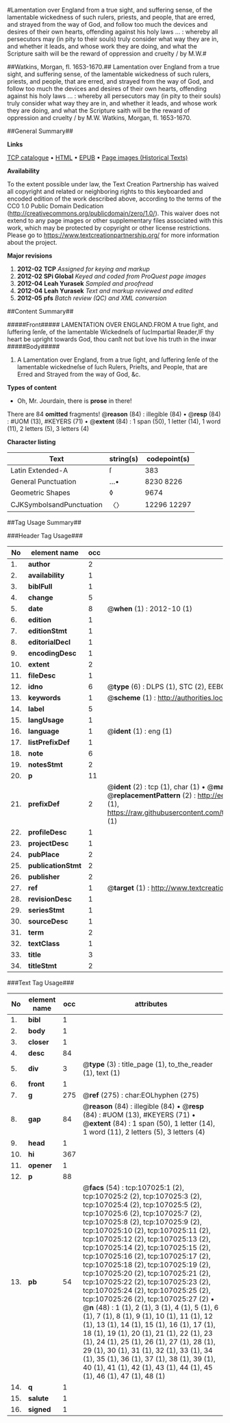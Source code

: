 #Lamentation over England from a true sight, and suffering sense, of the lamentable wickedness of such rulers, priests, and people, that are erred, and strayed from the way of God, and follow too much the devices and desires of their own hearts, offending against his holy laws ... : whereby all persecutors may (in pity to their souls) truly consider what way they are in, and whether it leads, and whose work they are doing, and what the Scripture saith will be the reward of oppression and cruelty / by M.W.#

##Watkins, Morgan, fl. 1653-1670.##
Lamentation over England from a true sight, and suffering sense, of the lamentable wickedness of such rulers, priests, and people, that are erred, and strayed from the way of God, and follow too much the devices and desires of their own hearts, offending against his holy laws ... : whereby all persecutors may (in pity to their souls) truly consider what way they are in, and whether it leads, and whose work they are doing, and what the Scripture saith will be the reward of oppression and cruelty / by M.W.
Watkins, Morgan, fl. 1653-1670.

##General Summary##

**Links**

[TCP catalogue](http://www.ota.ox.ac.uk/tcp/)  • 
[HTML](http://tei.it.ox.ac.uk/tcp/Texts-HTML/free/A65/A65249.html)  • 
[EPUB](http://tei.it.ox.ac.uk/tcp/Texts-EPUB/free/A65/A65249.epub) • 
[Page images (Historical Texts)](https://historicaltexts.jisc.ac.uk/eebo-18198593e)

**Availability**

To the extent possible under law, the Text Creation Partnership has waived all copyright and related or neighboring rights to this keyboarded and encoded edition of the work described above, according to the terms of the CC0 1.0 Public Domain Dedication (http://creativecommons.org/publicdomain/zero/1.0/). This waiver does not extend to any page images or other supplementary files associated with this work, which may be protected by copyright or other license restrictions. Please go to https://www.textcreationpartnership.org/ for more information about the project.

**Major revisions**

1. __2012-02__ __TCP__ *Assigned for keying and markup*
1. __2012-02__ __SPi Global__ *Keyed and coded from ProQuest page images*
1. __2012-04__ __Leah Yurasek__ *Sampled and proofread*
1. __2012-04__ __Leah Yurasek__ *Text and markup reviewed and edited*
1. __2012-05__ __pfs__ *Batch review (QC) and XML conversion*

##Content Summary##

#####Front#####
LAMENTATION OVER ENGLAND.FROM A true ſight, and ſuffering ſenſe, of the lamentable Wickedneſs of ſucImpartial Reader,IF thy heart be upright towards God, thou canſt not but love his truth in the inwar
#####Body#####

1. A Lamentation over England, from a true ſight, and ſuffering ſenſe of the lamentable wickedneſse of ſuch Rulers, Prieſts, and People, that are Erred and Strayed from the way of God, &c.

**Types of content**

  * Oh, Mr. Jourdain, there is **prose** in there!

There are 84 **omitted** fragments! 
 @__reason__ (84) : illegible (84)  •  @__resp__ (84) : #UOM (13), #KEYERS (71)  •  @__extent__ (84) : 1 span (50), 1 letter (14), 1 word (11), 2 letters (5), 3 letters (4)

**Character listing**


|Text|string(s)|codepoint(s)|
|---|---|---|
|Latin Extended-A|ſ|383|
|General Punctuation|…•|8230 8226|
|Geometric Shapes|◊|9674|
|CJKSymbolsandPunctuation|〈〉|12296 12297|

##Tag Usage Summary##

###Header Tag Usage###

|No|element name|occ|attributes|
|---|---|---|---|
|1.|__author__|2||
|2.|__availability__|1||
|3.|__biblFull__|1||
|4.|__change__|5||
|5.|__date__|8| @__when__ (1) : 2012-10 (1)|
|6.|__edition__|1||
|7.|__editionStmt__|1||
|8.|__editorialDecl__|1||
|9.|__encodingDesc__|1||
|10.|__extent__|2||
|11.|__fileDesc__|1||
|12.|__idno__|6| @__type__ (6) : DLPS (1), STC (2), EEBO-CITATION (1), OCLC (1), VID (1)|
|13.|__keywords__|1| @__scheme__ (1) : http://authorities.loc.gov/ (1)|
|14.|__label__|5||
|15.|__langUsage__|1||
|16.|__language__|1| @__ident__ (1) : eng (1)|
|17.|__listPrefixDef__|1||
|18.|__note__|6||
|19.|__notesStmt__|2||
|20.|__p__|11||
|21.|__prefixDef__|2| @__ident__ (2) : tcp (1), char (1)  •  @__matchPattern__ (2) : ([0-9\-]+):([0-9IVX]+) (1), (.+) (1)  •  @__replacementPattern__ (2) : http://eebo.chadwyck.com/downloadtiff?vid=$1&page=$2 (1), https://raw.githubusercontent.com/textcreationpartnership/Texts/master/tcpchars.xml#$1 (1)|
|22.|__profileDesc__|1||
|23.|__projectDesc__|1||
|24.|__pubPlace__|2||
|25.|__publicationStmt__|2||
|26.|__publisher__|2||
|27.|__ref__|1| @__target__ (1) : http://www.textcreationpartnership.org/docs/. (1)|
|28.|__revisionDesc__|1||
|29.|__seriesStmt__|1||
|30.|__sourceDesc__|1||
|31.|__term__|2||
|32.|__textClass__|1||
|33.|__title__|3||
|34.|__titleStmt__|2||


###Text Tag Usage###

|No|element name|occ|attributes|
|---|---|---|---|
|1.|__bibl__|1||
|2.|__body__|1||
|3.|__closer__|1||
|4.|__desc__|84||
|5.|__div__|3| @__type__ (3) : title_page (1), to_the_reader (1), text (1)|
|6.|__front__|1||
|7.|__g__|275| @__ref__ (275) : char:EOLhyphen (275)|
|8.|__gap__|84| @__reason__ (84) : illegible (84)  •  @__resp__ (84) : #UOM (13), #KEYERS (71)  •  @__extent__ (84) : 1 span (50), 1 letter (14), 1 word (11), 2 letters (5), 3 letters (4)|
|9.|__head__|1||
|10.|__hi__|367||
|11.|__opener__|1||
|12.|__p__|88||
|13.|__pb__|54| @__facs__ (54) : tcp:107025:1 (2), tcp:107025:2 (2), tcp:107025:3 (2), tcp:107025:4 (2), tcp:107025:5 (2), tcp:107025:6 (2), tcp:107025:7 (2), tcp:107025:8 (2), tcp:107025:9 (2), tcp:107025:10 (2), tcp:107025:11 (2), tcp:107025:12 (2), tcp:107025:13 (2), tcp:107025:14 (2), tcp:107025:15 (2), tcp:107025:16 (2), tcp:107025:17 (2), tcp:107025:18 (2), tcp:107025:19 (2), tcp:107025:20 (2), tcp:107025:21 (2), tcp:107025:22 (2), tcp:107025:23 (2), tcp:107025:24 (2), tcp:107025:25 (2), tcp:107025:26 (2), tcp:107025:27 (2)  •  @__n__ (48) : 1 (1), 2 (1), 3 (1), 4 (1), 5 (1), 6 (1), 7 (1), 8 (1), 9 (1), 10 (1), 11 (1), 12 (1), 13 (1), 14 (1), 15 (1), 16 (1), 17 (1), 18 (1), 19 (1), 20 (1), 21 (1), 22 (1), 23 (1), 24 (1), 25 (1), 26 (1), 27 (1), 28 (1), 29 (1), 30 (1), 31 (1), 32 (1), 33 (1), 34 (1), 35 (1), 36 (1), 37 (1), 38 (1), 39 (1), 40 (1), 41 (1), 42 (1), 43 (1), 44 (1), 45 (1), 46 (1), 47 (1), 48 (1)|
|14.|__q__|1||
|15.|__salute__|1||
|16.|__signed__|1||
